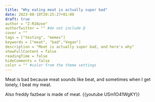 ```yaml
---
title: "Why eating meat is actually super bad"
date: 2023-08-10T20:25:27+01:00
draft: true
author = "Z-R1Nzoe"
authorTwitter = "" #do not include @
cover = ""
tags = ["testing", "memes"]
keywords = ["meat", "bad","Vegan"]
description = "Meat is actually super bad, and here's why"
showFullContent = false
readingTime = false
hideComments = false
color = "" #color from the theme settings
---
```


Meat is bad because meat sounds like beat, and sometimes when I get lonely, I beat my meat.

Also freddy fazbear is made of meat.
{{youtube USm1O41WgKY}}